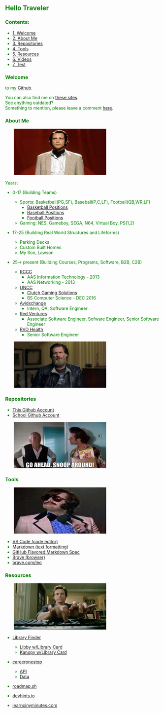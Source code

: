 
[//]: # (arionalmond/README.md is at the top)
[arionalmond/README.md is at the top]: #
[//]: # (this file is shown at the top of my github profile at github.com/arionalmond)
[comment]: # (the actual repo is github.com/arionalmond/arionalmond)


<font color="green">


## Hello Traveler

### Contents:

* [1. Welcome](#welcome)
* [2. About Me](#about-me)
* [3. Repositories](#repositories)  
* [4. Tools](#tools)
* [5. Resources](#resources)  
* [6. Videos](pages/videos) 
* [7. Test](pages/test) 
 
### Welcome 
to my [Github](https://github.com/arionalmond/arionalmond).  

You can also find me on [these sites](https://www.linktr.ee/arionalmond).  
See anything outdated?  
Something to mention, please leave a comment [here](https://github.com/arionalmond/arionalmond/issues).  

### About Me

&nbsp;&nbsp;&nbsp;&nbsp;&nbsp;&nbsp; <img src="media/andy.jpeg" width="300" height="150">

Years:
* 0-17 (Building Teams) 
    * Sports: Basketball(PG,SF), Baseball(P,C,LF), Football(QB,WR,LF)
        * [Basketball Positions](https://en.wikipedia.org/wiki/Basketball_positions)
        * [Baseball Positions](https://en.wikipedia.org/wiki/Baseball_positions)
        * [Football Positions](https://en.wikipedia.org/wiki/American_football_positions)
    * Gaming: NES, Gameboy, SEGA, N64, Virtual Boy, PS(1,2)

* 17-25 (Building Real World Structures and Lifeforms)
    * Parking Decks
    * Custom Built Homes
    * My Son, Lawson

* 25-> present (Building Courses, Programs, Software, B2B, C2B)
    * [RCCC](https://www.rccc.edu/)
        * AAS Information Technology - 2013
        * AAS Networking - 2013
    * [UNCC](https://www.charlotte.edu/)
        * [Clutch Gaming Solutions](https://inside.charlotte.edu/news-features/2014-05-05/winners-named-2014-charlotte-venture-challenge/)
        * BS Computer Science - DEC 2016
    * [Avidxchange](https://www.avidxchange.com/)
        * Intern, QA, Software Engineer
    * [Red Ventures](https://www.redventures.com/)
        * Associate Software Engineer, Sofware Engineer, Senior Software Engineer
    * [RVO Health](https://www.redventures.com/)
        * Senior Software Engineer

&nbsp;&nbsp;&nbsp;&nbsp;&nbsp;&nbsp; <img src="media/jim.jpeg" width="300" height="150">


[//]: # (wellfound.com/u/arion-almond)

### Repositories

* [This Github Account](https://github.com/arionalmond?tab=repositories)
* [School Github Account](https://github.com/arionalmond?tab=repositories)

&nbsp;&nbsp;&nbsp;&nbsp;&nbsp;&nbsp; <img src="media/snoopAround.gif" width="300" height="150">


### Tools

&nbsp;&nbsp;&nbsp;&nbsp;&nbsp;&nbsp; <img src="media/tony.jpeg" width="300" height="150">


* [VS Code (code editor)](https://code.visualstudio.com/)
* [Markdown (text formatting)](https://www.markdownguide.org/cheat-sheet)
* [GitHub Flavored Markdown Spec](https://github.github.com/gfm/)
* [Brave (browser)](https://www.brave.com)
* [brave.com/leo](https://www.brave.com/leo)

### Resources

&nbsp;&nbsp;&nbsp;&nbsp;&nbsp;&nbsp; <img src="media/typing.jpeg" width="300" height="150">

* [Library Finder](https://www.careeronestop.org/LocalHelp/CommunityServices/find-libraries.aspx?location=NC)
    * [Libby w/Library Card](https://libbyapp.com)
    * [Kanopy w/Library Card](https://www.kanopy.com/)

* [careeronestop](https://www.careeronestop.org/)
    * [API](https://www.careeronestop.org/Developers/WebAPI/web-api.aspx)
    * [Data](https://www.careeronestop.org/Developers/Data/data-downloads.aspx)

* [roadmap.sh](https://www.roadmap.sh)
* [devhints.io](https://www.devhints.io)
* [learnxinyminutes.com](https://www.learnxinyminutes.com)




[//]: # (This **word** is bold. This <em>word</em> is italic.)

</font>